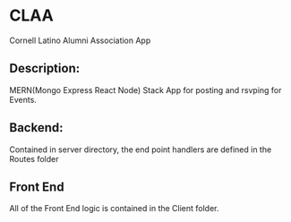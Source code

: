 # CLAA
Cornell Latino Alumni Association App

## Description:

MERN(Mongo Express React Node) Stack App for posting and rsvping for Events.

## Backend:

Contained in server directory, the end point handlers are defined in the Routes folder

## Front End

All of the Front End logic is contained in the Client folder.
